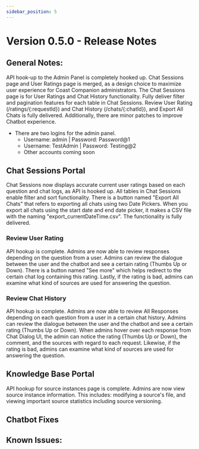 ```yaml
---
sidebar_position: 5
---
```


# Version 0.5.0 - Release Notes

## General Notes:

API hook-up to the Admin Panel is completely hooked up. Chat Sessions page and User Ratings page is merged, as a design choice to maximize user experience for Coast Companion administrators. The Chat Sessions page is for User Ratings and Chat History functionality. Fully deliver filter and pagination features for each table in Chat Sessions. Review User Rating (/ratings/{:requestId}) and Chat History (/chats/{:chatId}), and Export All Chats is fully delivered. Additionally, there are minor patches to improve Chatbot experience.

- There are two logins for the admin panel.
    - Username: admin | Password: Password@1
    - Username: TestAdmin | Password: Testing@2
    - Other accounts coming soon

## Chat Sessions Portal

Chat Sessions now displays accurate current user ratings based on each question and chat logs, as API is hooked up. All tables in Chat Sessions enable filter and sort functionality. There is a button named "Export All Chats" that refers to exporting all chats using two Date Pickers. When you export all chats using the start date and end date picker, it makes a CSV file with the naming "export_currentDateTime.csv". The functionality is fully delivered.

### Review User Rating 

API hookup is complete. Admins are now able to review responses depending on the question from a user. Admins can review the dialogue between the user and the chatbot and see a certain rating (Thumbs Up or Down). There is a button named "See more" which helps redirect to the certain chat log containing this rating. Lastly, if the rating is bad, admins can examine what kind of sources are used for answering the question.

### Review Chat History 

API hookup is complete. Admins are now able to review All Responses depending on each question from a user in a certain chat history. Admins can review the dialogue between the user and the chatbot and see a certain rating (Thumbs Up or Down). When admins hover over each response from Chat Dialog UI, the admin can notice the rating (Thumbs Up or Down), the comment, and the sources with regard to each request. Likewise, if the rating is bad, admins can examine what kind of sources are used for answering the question.

## Knowledge Base Portal

API hookup for source instances page is complete. Admins are now view source instance information. This includes: modifying a source's file, and viewing important source statistics including source versioning.

## Chatbot Fixes


## Known Issues:
